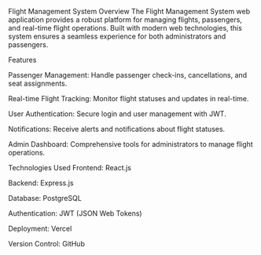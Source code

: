 Flight Management System
Overview
The Flight Management System web application provides a robust platform for managing flights, passengers, and real-time flight operations. Built with modern web technologies, this system ensures a seamless experience for both administrators and passengers.

Features

Passenger Management: Handle passenger check-ins, cancellations, and seat assignments.

Real-time Flight Tracking: Monitor flight statuses and updates in real-time.

User Authentication: Secure login and user management with JWT.

Notifications: Receive alerts and notifications about flight statuses.

Admin Dashboard: Comprehensive tools for administrators to manage flight operations.

Technologies Used
Frontend: React.js

Backend: Express.js

Database: PostgreSQL

Authentication: JWT (JSON Web Tokens)

Deployment: Vercel

Version Control: GitHub